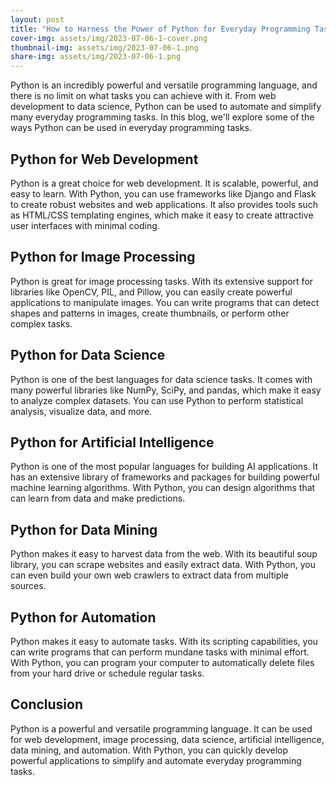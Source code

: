```yaml
---
layout: post
title: "How to Harness the Power of Python for Everyday Programming Tasks"
cover-img: assets/img/2023-07-06-1-cover.png
thumbnail-img: assets/img/2023-07-06-1.png
share-img: assets/img/2023-07-06-1.png
---
```





Python is an incredibly powerful and versatile programming language, and there is no limit on what tasks you can achieve with it. From web development to data science, Python can be used to automate and simplify many everyday programming tasks. In this blog, we'll explore some of the ways Python can be used in everyday programming tasks. 

## Python for Web Development 

Python is a great choice for web development. It is scalable, powerful, and easy to learn. With Python, you can use frameworks like Django and Flask to create robust websites and web applications. It also provides tools such as HTML/CSS templating engines, which make it easy to create attractive user interfaces with minimal coding. 

## Python for Image Processing

Python is great for image processing tasks. With its extensive support for libraries like OpenCV, PIL, and Pillow, you can easily create powerful applications to manipulate images. You can write programs that can detect shapes and patterns in images, create thumbnails, or perform other complex tasks. 

## Python for Data Science 

Python is one of the best languages for data science tasks. It comes with many powerful libraries like NumPy, SciPy, and pandas, which make it easy to analyze complex datasets. You can use Python to perform statistical analysis, visualize data, and more. 

## Python for Artificial Intelligence 

Python is one of the most popular languages for building AI applications. It has an extensive library of frameworks and packages for building powerful machine learning algorithms. With Python, you can design algorithms that can learn from data and make predictions.

## Python for Data Mining

Python makes it easy to harvest data from the web. With its beautiful soup library, you can scrape websites and easily extract data. With Python, you can even build your own web crawlers to extract data from multiple sources. 

## Python for Automation

Python makes it easy to automate tasks. With its scripting capabilities, you can write programs that can perform mundane tasks with minimal effort. With Python, you can program your computer to automatically delete files from your hard drive or schedule regular tasks. 

## Conclusion 

Python is a powerful and versatile programming language. It can be used for web development, image processing, data science, artificial intelligence, data mining, and automation. With Python, you can quickly develop powerful applications to simplify and automate everyday programming tasks.
